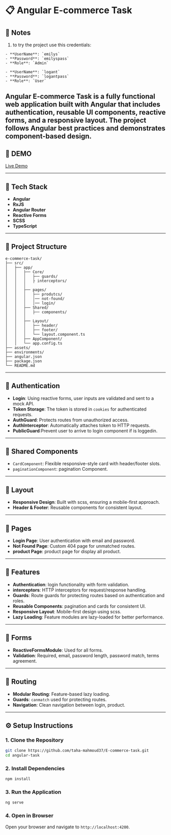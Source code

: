 # 📋 Angular E-commerce Task

## 📖 Notes

1. to try the project use this credentials:

```
- **UserName**: `emilys`
- **Password**: `emilyspass`
- **Role**: `Admin`

```

```
- **UserName**: `logant`
- **Password**: `logantpass`
- **Role**: `User`

```

## **Angular E-commerce Task** is a fully functional web application built with Angular that includes authentication, reusable UI components, reactive forms, and a responsive layout. The project follows Angular best practices and demonstrates component-based design.

## 🚀 DEMO

[Live Demo](https://e-commerce-task-sage.vercel.app/)

---

## 🧰 Tech Stack

- **Angular**
- **RxJS**
- **Angular Router**
- **Reactive Forms**
- **SCSS**
- **TypeScript**

---

## 📁 Project Structure

```plaintext
e-commerce-task/
├── src/
│   ├── app/
│   │   ├── Core/
│   │   │   ├── guards/
│   │   │   ├ interceptors/
│   │   │
│   │   ├── pages/
│   │   │   ├── produtcs/
│   │   │   │── not-found/
│   │   │   │── login/
│   │   ├── Shared/
│   │   │   ├── components/
│   │   │
│   │   ├── Layout/
│   │   │   ├── header/
│   │   │   ├── footer/
│   │   │   └── layout.component.ts
│   │   ├── AppComponent/
│   │   └── app.config.ts
├── assets/
├── environments/
├── angular.json
├── package.json
└── README.md
```

---

## 🔐 Authentication

- **Login**: Using reactive forms, user inputs are validated and sent to a mock API.
- **Token Storage**: The token is stored in `cookies` for authenticated requests.
- **AuthGuard**: Protects routes from unauthorized access.
- **AuthInterceptor**: Automatically attaches token to HTTP requests.
- **PublicGuard**:Prevent user to arrive to login component if is loggedin.

---

## 🧩 Shared Components

- `CardComponent`: Flexible responsive-style card with header/footer slots.
- `paginationComponent`: pagination Component.

---

## 📐 Layout

- **Responsive Design**: Built with scss, ensuring a mobile-first approach.
- **Header & Footer**: Reusable components for consistent layout.

---

## 📄 Pages

- **Login Page**: User authentication with email and password.
- **Not Found Page**: Custom 404 page for unmatched routes.
- **product Page**: product page for display all product.

---

## 📑 Features

- **Authentication**: login functionality with form validation.
- **interceptors**: HTTP interceptors for request/response handling.
- **Guards**: Route guards for protecting routes based on authentication and roles.
- **Reusable Components**: pagination and cards for consistent UI.
- **Responsive Layout**: Mobile-first design using scss.
- **Lazy Loading**: Feature modules are lazy-loaded for better performance.

---

## 🧪 Forms

- **ReactiveFormsModule**: Used for all forms.
- **Validation**: Required, email, password length, password match, terms agreement.

---

## 🧭 Routing

- **Modular Routing**: Feature-based lazy loading.
- **Guards**: `canmatch` used for protecting routes.
- **Navigation**: Clean navigation between login, product.

---

## ⚙️ Setup Instructions

### 1. Clone the Repository

```bash
git clone https://github.com/taha-mahmoud37/E-commerce-task.git
cd angular-task
```

### 2. Install Dependencies

```bash
npm install
```

### 3. Run the Application

```bash
ng serve
```

### 4. Open in Browser

Open your browser and navigate to `http://localhost:4200`.

